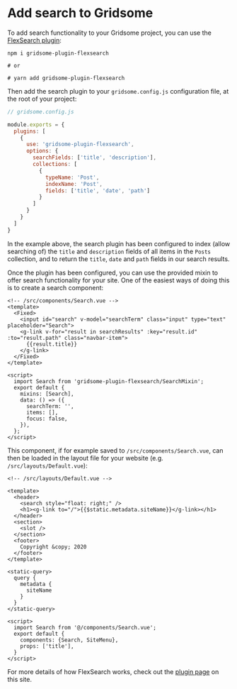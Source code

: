 # Add search to Gridsome

To add search functionality to your Gridsome project, you can use the [FlexSearch plugin](/plugins/gridsome-plugin-flexsearch):

```
npm i gridsome-plugin-flexsearch

# or

# yarn add gridsome-plugin-flexsearch
```

Then add the search plugin to your `gridsome.config.js` configuration file, at the root of your project:

```js
// gridsome.config.js

module.exports = {
  plugins: [
    {
      use: 'gridsome-plugin-flexsearch',
      options: {
        searchFields: ['title', 'description'],
        collections: [
          {
            typeName: 'Post',
            indexName: 'Post',
            fields: ['title', 'date', 'path']
          }
        ]
      }
    }
  ]
}
```

In the example above, the search plugin has been configured to index (allow searching of) the `title` and `description` fields of all items in the `Posts` collection, and to return the `title`,  `date` and `path` fields in our search results.

Once the plugin has been configured, you can use the provided mixin to offer search functionality for your site. One of the easiest ways of doing this is to create a search component:

```vue
<!-- /src/components/Search.vue -->
<template>
  <Fixed>
    <input id="search" v-model="searchTerm" class="input" type="text" placeholder="Search">
    <g-link v-for="result in searchResults" :key="result.id" :to="result.path" class="navbar-item">
      {{result.title}}
    </g-link>
  </Fixed>
</template>

<script>
  import Search from 'gridsome-plugin-flexsearch/SearchMixin';
  export default {
    mixins: [Search],
    data: () => ({
      searchTerm: '',
      items: [],
      focus: false,
    }),
  };
</script>
```

This component, if for example saved to `/src/components/Search.vue`, can then be loaded in the layout file for your website (e.g. `/src/layouts/Default.vue`):

```vue
<!-- /src/layouts/Default.vue -->

<template>
  <header>
    <search style="float: right;" />
    <h1><g-link to="/">{{$static.metadata.siteName}}</g-link></h1>
  </header>
  <section>
    <slot />
  </section>
  <footer>
    Copyright &copy; 2020
  </footer>
</template>

<static-query>
  query {
    metadata {
      siteName
    }
  }
</static-query>

<script>
  import Search from '@/components/Search.vue';
  export default {
    components: {Search, SiteMenu},
    props: ['title'],
  }
</script>

```

For more details of how FlexSearch works, check out the [plugin page](/plugins/gridsome-plugin-flexsearch) on this site.
